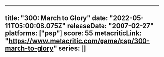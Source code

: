 
---
title: "300: March to Glory"
date: "2022-05-11T05:00:08.075Z"
releaseDate: "2007-02-27"
platforms: ["psp"]
score: 55
metacriticLink: "https://www.metacritic.com/game/psp/300-march-to-glory"
series: []
---
